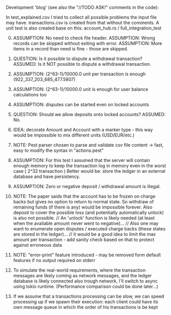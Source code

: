Development 'blog' (see also the "//TODO ASK!" comments in the code):

In test_explained.csv I tried to collect all possible problems the input file may have.
transactions.csv is created from that without the comments.
A unit test is also created base on this: account_hub.rs / full_integration_test

0. ASSUMPTION: No need to check file header. 
   ASSUMPTION: Wrong records can be skipped without exiting with error.
   ASSUMPTION: More items in a record than need is fine - those are skipped. 

1. QUESTION: Is it possible to dispute a withdrawal transaction? 
   ASSUMED: Is it NOT possible to dispute a withdrawal transaction.

2. ASSUMPTION: (2^63-1)/10000.0 unit per transaction is enough (922_337_203_685_477.5807)
3. ASSUMPTION: (2^63-1)/10000.0 unit is enough for user balance calculations too

4. ASSUMPTION: disputes can be started even on locked accounts

5. QUESTION: Should we allow deposits onto locked accounts?
   ASSUMED: No.

6. IDEA: decorate Amount and Account with a marker type - this way would be impossible to mix different units (USD/EUR/etc.)

7. NOTE: Pest parser chosen to parse and validate csv file content -> fast, easy to modify the syntax in "actions.pest"

8. ASSUMPTION: For this test I assumed that the server will contain enough memory to keep the transaction log in memory even in the worst case ( 2^32 transaction )
   Better would be: store the ledger in an external database and have persistency.

8. ASSUMPTION: Zero or negative deposit / withdrawal amount is illegal.

9. NOTE: The paper saids that the account has to be frozen on charge backs but gives no option to return to normal state. 
         So withdraw of remaining funds (if there is any) would be impossible forever.
         Also deposit to cover the possible loss (and potentially automatically unlock) is also not possible.
         // An 'unlock' function is likely needed (at least when the available amount never went to negative)...
         // Also one may want to enumerate open disputes / executed charge backs (these states are stored in the ledger)...
         // it would be a good idea to limit the max amount per transaction - add sanity check based on that to protect against erroneous data

10. NOTE: "error-print" feature introduced - may be removed form default features if no output required on stderr

11. To simulate the real-world requirements, where the transaction messages are likely coming as network messages, 
    and the ledger database is likely connected also trough network, I'll switch to async using tokio runtime.
    (Performance comparison could be done later...)

12. If we assume that a transactions processing can be slow, we can speed processing up if we spawn their execution:
    each client could have its own message queue in which the order of his transactions is be kept

